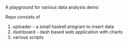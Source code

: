 A playground for various data analysis demo

Repo consists of
  1. uploader - a small haskell program to insert data
  2. dashboard - dash based web application with charts
  3. various scripts
